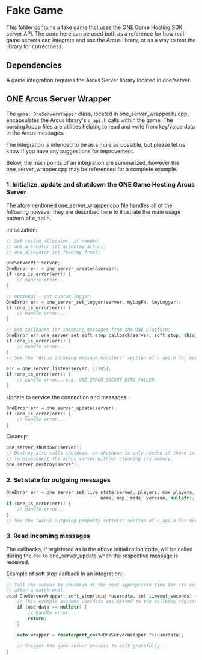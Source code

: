 
# Fake Game

This folder contains a fake game that uses the ONE Game Hosting SDK server API. The code here can be used both as a reference for how real game servers can integrate and use the Arcus library, or as a way to test the library for correctness.

## Dependencies

A game integration requires the Arcus Server library located in one/server.

## ONE Arcus Server Wrapper

The `game::OneServerWrapper` class, located in one_server_wrapper.h/.cpp, encapsulates the Arcus library's `c_api.h` calls within the game. The parsing.h/cpp files are utilities helping to read and write from key/value data in the Arcus messages.

The integration is intended to be as simple as possible, but please let us know if you have any suggestions for improvement.

Below, the main points of an integration are summarized, however the one_server_wrapper.cpp may be referenced for a complete example.

### 1. Initialize, update and shutdown the ONE Game Hosting Arcus Server

The aforementioned one_server_wrapper.cpp file handles all of the following however they are described here to illustrate the main usage pattern of c_api.h.

Initialization:
```c++
// Set custom allocator, if needed.
// one_allocator_set_alloc(my_alloc);
// one_allocator_set_free(my_free);

OneServerPtr server;
OneError err = one_server_create(&server);
if (one_is_error(err)) {
    // handle error...
}

// Optional - set custom logger.
OneError err = one_server_set_logger(server, myLogFn, &myLogger);
if (one_is_error(err)) {
    // handle error...
}

// Set callbacks for incoming messages from the ONE platform:
OneError err one_server_set_soft_stop_callback(server, soft_stop, this)
if (one_is_error(err)) {
    // handle error...
}
// See the "Arcus incoming message handlers" section of c_api.h for more functions.

err = one_server_listen(server, 12345);
if (one_is_error(err)) {
    // handle error...e.g. ONE_ERROR_SOCKET_BIND_FAILED.
}
```

Update to service the connection and messages:
```c++
OneError err = one_server_update(server);
if (one_is_error(err)) {
    // handle error...
}

```

Cleanup:
```c++
one_server_shutdown(server);
// Destroy also calls shutdown, so shutdown is only needed if there is a need
// to disconnect the arcus server without clearing its memory.
one_server_destroy(server);
```

### 2. Set state for outgoing messages

```c++
OneError err = one_server_set_live_state(server, players, max_players,
                                   name, map, mode, version, nullptr);
if (one_is_error(err)) {
    // handle error...
}
// See the "Arcus outgoing property setters" section of c_api.h for more functions.
```

### 3. Read incoming messages

The callbacks, if registered as in the above initialization code, will be called during the call to one_server_update when the respective message is received.

Example of soft stop callback in an integration:
```c++
// Tell the server to shutdown at the next appropriate time for its users (e.g.,
// after a match end).
void OneServerWrapper::soft_stop(void *userdata, int timeout_seconds) {
    // This example assumes userdata was passed to the callback registration.
    if (userdata == nullptr) {
        // Handle error...
        return;
    }

    auto wrapper = reinterpret_cast<OneServerWrapper *>(userdata);

    // Trigger the game server process to exit gracefully...
}
```
